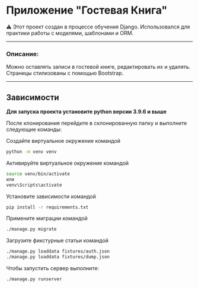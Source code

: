 # Приложение "Гостевая Книга" 

⚠️ Этот проект создан в процессе обучения Django.
Использовался для практики работы с моделями, шаблонами и ORM.  
__________________________________

### Описание:

Можно оставлять записи в гостевой книге, редактировать их и удалять.
Страницы стилизованы с помощью Bootstrap.

_______________________________________________

## Зависимости

**Для запуска проекта установите python версии 3.9.6 и выше**

После клонирования перейдите в склонированную папку и выполните следующие команды:

Создайте виртуальное окружение командой
```bash
python -m venv venv
``` 

Активируйте виртуальное окружение командой
```bash
source venv/bin/activate
или
venv\Scripts\activate
```

Установите зависимости командой

```bash
pip install -r requirements.txt
```

Примените миграции командой
```bash
./manage.py migrate
```

Загрузите фикстурные статьи командой
```bash
./manage.py loaddata fixtures/auth.json
./manage.py loaddata fixtures/dump.json
```

Чтобы запустить сервер выполните:

```bash
./manage.py runserver
```
